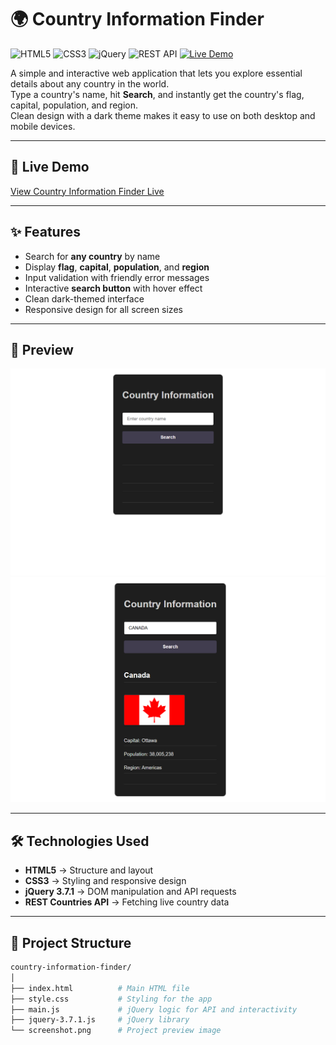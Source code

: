 # 🌍 Country Information Finder

![HTML5](https://img.shields.io/badge/HTML5-E34F26?style=for-the-badge&logo=html5&logoColor=white)
![CSS3](https://img.shields.io/badge/CSS3-1572B6?style=for-the-badge&logo=css3&logoColor=white)
![jQuery](https://img.shields.io/badge/jQuery-0769AD?style=for-the-badge&logo=jquery&logoColor=white)
![REST API](https://img.shields.io/badge/REST-API-blue?style=for-the-badge)
[![Live Demo](https://img.shields.io/badge/Live-Demo-green?style=for-the-badge)](https://adelsaad99.github.io/country-information-finder/)



A simple and interactive web application that lets you explore essential details about any country in the world.  
Type a country's name, hit **Search**, and instantly get the country's flag, capital, population, and region.  
Clean design with a dark theme makes it easy to use on both desktop and mobile devices.

---

## 🚀 Live Demo
[View Country Information Finder Live](https://adelsaad99.github.io/country-information-finder/)

---

## ✨ Features
- Search for **any country** by name
- Display **flag**, **capital**, **population**, and **region**
- Input validation with friendly error messages
- Interactive **search button** with hover effect
- Clean dark-themed interface
- Responsive design for all screen sizes

---

## 📸 Preview
![Country Information Finder Screenshot 1](screenshot.png)  
![Country Information Finder Screenshot 2](screenshot_1.png)

---

## 🛠️ Technologies Used
- **HTML5** → Structure and layout  
- **CSS3** → Styling and responsive design  
- **jQuery 3.7.1** → DOM manipulation and API requests  
- **REST Countries API** → Fetching live country data  

---

## 📂 Project Structure
```bash
country-information-finder/
│
├── index.html          # Main HTML file
├── style.css           # Styling for the app
├── main.js             # jQuery logic for API and interactivity
├── jquery-3.7.1.js     # jQuery library
└── screenshot.png      # Project preview image